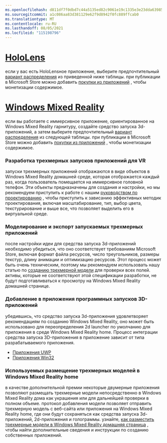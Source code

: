 ```yaml
---
ms.openlocfilehash: d811df7f0dbd7c44a5135ed82c9061e19c1335e3e23dda6398562317f7ee8861
ms.sourcegitcommit: a1c086aa83d381129e62f9d8942f0fc889ffcab0
ms.translationtype: MT
ms.contentlocale: ru-RU
ms.lasthandoff: 08/05/2021
ms.locfileid: "115198796"
---
```

# <a name="hololens"></a>[HoloLens](#tab/hololens)

если у вас есть HoloLensное приложение, выберите предпочтительный [вариант распределения](../distribute-overview.md#distribution-options) из приведенной ниже таблицы. при публикации в Microsoft Store можно добавить [покупки из приложений](../in-app-purchases.md) , чтобы монетизации содержимое.

# <a name="windows-mixed-reality"></a>[Windows Mixed Reality](#tab/wmr)

если вы работаете с иммерсивное приложение, ориентированное на Windows Mixed Reality гарнитуру, создайте средство запуска 3d-приложений, а затем выберите предпочтительный [вариант распределения](../distribute-overview.md#distribution-options) из следующей таблицы. при публикации в Microsoft Store можно добавить [покупки из приложений](../in-app-purchases.md) , чтобы монетизации содержимое.

### <a name="designing-3d-app-launchers-for-vr"></a>Разработка трехмерных запусков приложений для VR 

запуски трехмерных приложений отображаются в виде объектов в Windows Mixed Reality домашней среде, которая отображается каждый раз, когда пользователь помещается на иммерсивное головной телефон. Эти объекты предназначены для создания и настройки, но мы рекомендуем приступить к работе с нашим [руководством по проектированию](../3d-app-launcher-design-guidance.md) , чтобы приступить к зависанию эффективных методик проектирования, включая масштабирование, тип, выбор цвета, текстурирование и выше все, что позволяет выделить его в виртуальной среде.

### <a name="modeling-and-exporting-3d-app-launchers"></a>Моделирование и экспорт запускаемых трехмерных приложений

после настройки идеи для средства запуска 3d-приложений необходимо убедиться, что оно соответствует требованиям Microsoft Store, включая формат файла ресурсов, число треугольников, размеры текстур, длину анимации и оптимизацию ресурсов. Этот процесс может быть очень техническим, поэтому мы рекомендуем использовать нашу статью по [созданию трехмерной модели](../creating-3d-models-for-use-in-the-windows-mixed-reality-home.md) для проверки всех полей. активы, которые не соответствуют этой спецификации разработки, не будут подготавливаться к просмотру на Windows Mixed Reality домашней странице.

### <a name="adding-3d-app-launchers-in-your-apps"></a>Добавление в приложения программных запусков 3D-приложений

убедившись, что средство запуска 3d-приложения удовлетворяет рекомендациям по созданию Windows Mixed Reality, оно может быть использовано для переопределения 2d launcher по умолчанию для приложения в среде Windows Mixed Reality home. Процесс интеграции средства запуска 3D-приложения в приложение зависит от типа разрабатываемого приложения.

* [Приложения UWP](../implementing-3d-app-launchers.md)
* [Приложения Win32](../implementing-3d-app-launchers-win32.md)

### <a name="optional-placing-3d-models-in-the-windows-mixed-reality-home"></a>Используемых размещение трехмерных моделей в Windows Mixed Reality home

в качестве дополнительной премии некоторые двумерные приложения позволяют размещать трехмерные модели непосредственно в Windows Mixed Reality дома как украшения или для дальнейшей проверки в полном объеме. протокол добавления модели позволяет отправить трехмерную модель с веб-сайта или приложения на Windows Mixed Reality home, где они будут сохраняться как средства запуска 3d-приложений, 2d-приложения и голограммы. узнайте, [как разместить трехмерные модели в Windows Mixed Reality домашняя страница](../enable-placement-of-3d-models-in-the-home.md) , чтобы найти дополнительные сведения и инструкции по созданию собственных приложений.